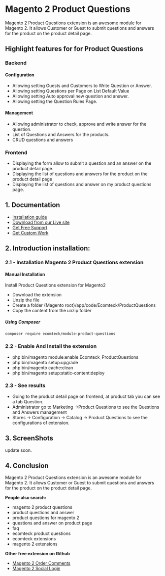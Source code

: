 # Magento 2 Product Questions
Magento 2 Product Questions extension is an awesome module for Magento 2. 
It allows Customer or Guest to submit questions and answers for the product on the product detail page.
## Highlight features for for Product Questions
### Backend
#### Configuration
- Allowing setting Guests and Customers to Write Question or Answer.
- Allowing setting Questions per Page on List Default Value
- Allowing setting Auto approval new question and answer.
- Allowing setting the Question Rules Page.
#### Management
- Allowing administrator to check, approve and write answer for the question.
- List of Questions and Answers for the products.
- CRUD questions and answers

### Frontend
- Displaying the form allow to submit a question and an answer on the product detail page.
- Displaying the list of questions and answers for the product on the product detail page
- Displaying the list of questions and answer on my product questions page.

## 1. Documentation

- [Installation guide](https://ecomteck.com/magento-2-tutorials/install-magento-2-extension/)
- [Download from our Live site](https://ecomteck.com/downloads/magento-2-product-questions/)
- [Get Free Support](https://ecomteck.com/ask-question/)
- [Get Custom Work](https://ecomteck.com/contact)

## 2. Introduction installation:

### 2.1 - Installation Magento 2 Product Questions extension
#### Manual Installation
Install Product Questions extension for Magento2
 * Download the extension
 * Unzip the file
 * Create a folder {Magento root}/app/code/Ecomteck/ProductQuestions
 * Copy the content from the unzip folder


##### Using Composer

```
composer require ecomteck/module-product-questions

```

### 2.2 - Enable And Install the extension
 * php bin/magento module:enable Ecomteck_ProductQuestions
 * php bin/magento setup:upgrade
 * php bin/magento cache:clean
 * php bin/magento setup:static-content:deploy

### 2.3 - See results
- Going to the product detail page on frontend, at product tab you can see a tab Question.
- Administrator go to Marketing ->Product Questions to see the Questions and Answers management
- Stores -> Configuration -> Catalog -> Product Questions to see the configurations of extension.

## 3. ScreenShots
update soon.

## 4. Conclusion
Magento 2 Product Questions extension is an awesome module for Magento 2. 
It allows Customer or Guest to submit questions and answers for the product on the product detail page.

**People also search:**
- magento 2 product questions
- product questions and answer
- product questions for magento 2
- questions and answer on product page
- faq
- ecomteck product questions
- ecomteck extensions
- magento 2 extensions

**Other free extension on Github**
- [Magento 2 Order Comments](https://github.com/ecomteck/magento2-order-comments)
- [Magento 2 Social Login](https://github.com/ecomteck/magento-2-social-login)
